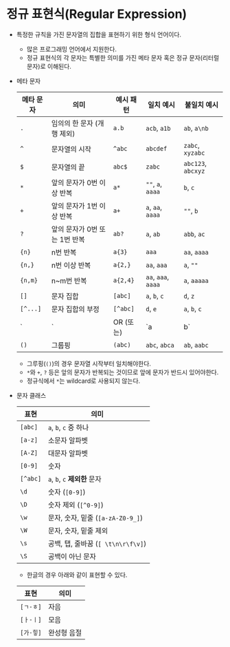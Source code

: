# 정규 표현식(Regular Expression)

- 특정한 규칙을 가진 문자열의 집합을 표현하기 위한 형식 언어이다.
  - 많은 프로그래밍 언어에서 지원한다.
  - 정규 표현식의 각 문자는 특별한 의미를 가진 메타 문자 혹은 정규 문자(리터럴 문자)로 이해된다.



- 메타 문자

  | 메타 문자 | 의미                          | 예시 패턴 | 일치 예시           | 불일치 예시        |
  | --------- | ----------------------------- | --------- | ------------------- | ------------------ |
  | `.`       | 임의의 한 문자 (개행 제외)    | `a.b`     | `acb`, `a1b`        | `ab`, `a\nb`       |
  | `^`       | 문자열의 시작                 | `^abc`    | `abcdef`            | `zabc`, `xyzabc`   |
  | `$`       | 문자열의 끝                   | `abc$`    | `zabc`              | `abc123`, `abcxyz` |
  | `*`       | 앞의 문자가 0번 이상 반복     | `a*`      | `""`, `a`, `aaaa`   | `b`, `c`           |
  | `+`       | 앞의 문자가 1번 이상 반복     | `a+`      | `a`, `aa`, `aaaa`   | `""`, `b`          |
  | `?`       | 앞의 문자가 0번 또는 1번 반복 | `ab?`     | `a`, `ab`           | `abb`, `ac`        |
  | `{n}`     | n번 반복                      | `a{3}`    | `aaa`               | `aa`, `aaaa`       |
  | `{n,}`    | n번 이상 반복                 | `a{2,}`   | `aa`, `aaa`         | `a`, `""`          |
  | `{n,m}`   | n~m번 반복                    | `a{2,4}`  | `aa`, `aaa`, `aaaa` | `a`, `aaaaa`       |
  | `[]`      | 문자 집합                     | `[abc]`   | `a`, `b`, `c`       | `d`, `z`           |
  | `[^...]`  | 문자 집합의 부정              | `[^abc]`  | `d`, `e`            | `a`, `b`, `c`      |
  | `         | `                             | OR (또는) | `a                  | b`                 |
  | `()`      | 그룹핑                        | `(abc)`   | `abc`, `abca`       | `ab`, `aabc`       |

  - 그루핑(`()`)의 경우 문자열 시작부터 일치해야한다.
  - `*`와 `+`, `?` 등은 앞의 문자가 반복되는 것이므로 앞에 문자가 반드시 있어야한다.
  - 정규식에서 `*`는 wildcard로 사용되지 않는다.



- 문자 클래스

  | 표현     | 의미                               |
  | -------- | ---------------------------------- |
  | `[abc]`  | `a`, `b`, `c` 중 하나              |
  | `[a-z]`  | 소문자 알파벳                      |
  | `[A-Z]`  | 대문자 알파벳                      |
  | `[0-9]`  | 숫자                               |
  | `[^abc]` | `a`, `b`, `c` **제외한** 문자      |
  | `\d`     | 숫자 (`[0-9]`)                     |
  | `\D`     | 숫자 제외 (`[^0-9]`)               |
  | `\w`     | 문자, 숫자, 밑줄 (`[a-zA-Z0-9_]`)  |
  | `\W`     | 문자, 숫자, 밑줄 제외              |
  | `\s`     | 공백, 탭, 줄바꿈 (`[ \t\n\r\f\v]`) |
  | `\S`     | 공백이 아닌 문자                   |

  - 한글의 경우 아래와 같이 표현할 수 있다.

  | 표현      | 의미        |
  | --------- | ----------- |
  | `[ㄱ-ㅎ]` | 자음        |
  | `[ㅏ-ㅣ]` | 모음        |
  | `[가-힣]` | 완성형 음절 |

  